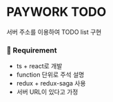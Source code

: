 # PAYWORK TODO
서버 주소를 이용하여 TODO list 구현

### 🚩 Requirement
- ts + react로 개발
- function 단위로 주석 설명
- redux + redux-saga 사용
- 서버 URL이 있다고 가정